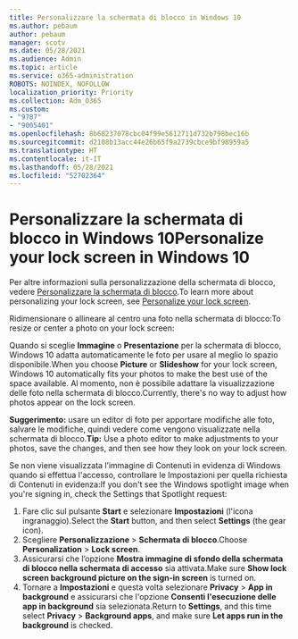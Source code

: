 ```yaml
---
title: Personalizzare la schermata di blocco in Windows 10
ms.author: pebaum
author: pebaum
manager: scotv
ms.date: 05/28/2021
ms.audience: Admin
ms.topic: article
ms.service: o365-administration
ROBOTS: NOINDEX, NOFOLLOW
localization_priority: Priority
ms.collection: Adm_O365
ms.custom:
- "9787"
- "9005401"
ms.openlocfilehash: 8b68237078cbc04f99e5612711d732b798bec16b
ms.sourcegitcommit: d2108b13acc44e26b65f9a2739cbce9bf98959a5
ms.translationtype: HT
ms.contentlocale: it-IT
ms.lasthandoff: 05/28/2021
ms.locfileid: "52702364"
---
```

# <a name="personalize-your-lock-screen-in-windows-10"></a><span data-ttu-id="5ddf7-102">Personalizzare la schermata di blocco in Windows 10</span><span class="sxs-lookup"><span data-stu-id="5ddf7-102">Personalize your lock screen in Windows 10</span></span>

<span data-ttu-id="5ddf7-103">Per altre informazioni sulla personalizzazione della schermata di blocco, vedere [Personalizzare la schermata di blocco](https://support.microsoft.com/windows/personalize-your-lock-screen-81dab9b0-35cf-887c-84a0-6de8ef72bea0).</span><span class="sxs-lookup"><span data-stu-id="5ddf7-103">To learn more about personalizing your lock screen, see [Personalize your lock screen](https://support.microsoft.com/windows/personalize-your-lock-screen-81dab9b0-35cf-887c-84a0-6de8ef72bea0).</span></span>

<span data-ttu-id="5ddf7-104">Ridimensionare o allineare al centro una foto nella schermata di blocco:</span><span class="sxs-lookup"><span data-stu-id="5ddf7-104">To resize or center a photo on your lock screen:</span></span>

<span data-ttu-id="5ddf7-105">Quando si sceglie **Immagine** o **Presentazione** per la schermata di blocco, Windows 10 adatta automaticamente le foto per usare al meglio lo spazio disponibile.</span><span class="sxs-lookup"><span data-stu-id="5ddf7-105">When you choose **Picture** or **Slideshow** for your lock screen, Windows 10 automatically fits your photos to make the best use of the space available.</span></span> <span data-ttu-id="5ddf7-106">Al momento, non è possibile adattare la visualizzazione delle foto nella schermata di blocco.</span><span class="sxs-lookup"><span data-stu-id="5ddf7-106">Currently, there's no way to adjust how photos appear on the lock screen.</span></span>

<span data-ttu-id="5ddf7-107">**Suggerimento:** usare un editor di foto per apportare modifiche alle foto, salvare le modifiche, quindi vedere come vengono visualizzate nella schermata di blocco.</span><span class="sxs-lookup"><span data-stu-id="5ddf7-107">**Tip:** Use a photo editor to make adjustments to your photos, save the changes, and then see how they look on your lock screen.</span></span>

<span data-ttu-id="5ddf7-108">Se non viene visualizzata l’immagine di Contenuti in evidenza di Windows quando si effettua l'accesso, controllare le Impostazioni per quella richiesta di Contenuti in evidenza:</span><span class="sxs-lookup"><span data-stu-id="5ddf7-108">If you don't see the Windows spotlight image when you're signing in, check the Settings that Spotlight request:</span></span> 

1. <span data-ttu-id="5ddf7-109">Fare clic sul pulsante **Start** e selezionare **Impostazioni** (l'icona ingranaggio).</span><span class="sxs-lookup"><span data-stu-id="5ddf7-109">Select the **Start** button, and then select **Settings** (the gear icon).</span></span>
1. <span data-ttu-id="5ddf7-110">Scegliere **Personalizzazione** > **Schermata di blocco**.</span><span class="sxs-lookup"><span data-stu-id="5ddf7-110">Choose **Personalization** > **Lock screen**.</span></span>
1. <span data-ttu-id="5ddf7-111">Assicurarsi che l’opzione **Mostra immagine di sfondo della schermata di blocco nella schermata di accesso** sia attivata.</span><span class="sxs-lookup"><span data-stu-id="5ddf7-111">Make sure **Show lock screen background picture on the sign-in screen** is turned on.</span></span>
1. <span data-ttu-id="5ddf7-112">Tornare a **Impostazioni** e questa volta selezionare **Privacy** > **App in background** e assicurarsi che l'opzione **Consenti l'esecuzione delle app in background** sia selezionata.</span><span class="sxs-lookup"><span data-stu-id="5ddf7-112">Return to **Settings**, and this time select **Privacy** > **Background apps**, and make sure **Let apps run in the background** is checked.</span></span>